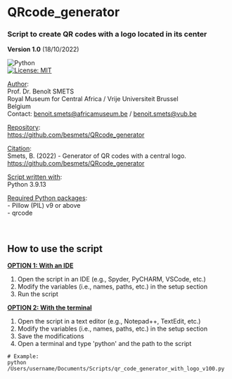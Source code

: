 # QRcode_generator
### Script to create QR codes with a logo located in its center   
**Version 1.0** (18/10/2022)   

![Python](https://img.shields.io/badge/python-3670A0?style=for-the-badge&logo=python&logoColor=ffdd54)   
[![License: MIT](https://img.shields.io/badge/License-MIT-yellow.svg)](https://opensource.org/licenses/MIT)   

<ins>Author</ins>:   
    Prof. Dr. Benoît SMETS   
    Royal Museum for Central Africa / Vrije Universiteit Brussel   
    Belgium   
    Contact: benoit.smets@africamuseum.be / benoit.smets@vub.be   

<ins>Repository</ins>:   
    https://github.com/besmets/QRcode_generator   
    
<ins>Citation</ins>:   
    Smets, B. (2022) - Generator of QR codes with a central logo.   
    https://github.com/besmets/QRcode_generator   

<ins>Script written with</ins>:   
    Python 3.9.13   

<ins>Required Python packages</ins>:   
    - Pillow (PIL) v9 or above   
    - qrcode

<br>

## How to use the script   

<ins><b>OPTION 1: With an IDE</b></ins>  
1. Open the script in an IDE (e.g., Spyder, PyCHARM, VSCode, etc.)
2. Modify the variables (i.e., names, paths, etc.) in the setup section
3. Run the script

<ins><b>OPTION 2: With the terminal</ins></b>  
1. Open the script in a text editor (e.g., Notepad++, TextEdit, etc.)
2. Modify the variables (i.e., names, paths, etc.) in the setup section
3. Save the modifications
4. Open a terminal and type 'python' and the path to the script   
```
# Example: 
python /Users/username/Documents/Scripts/qr_code_generator_with_logo_v100.py
```    


